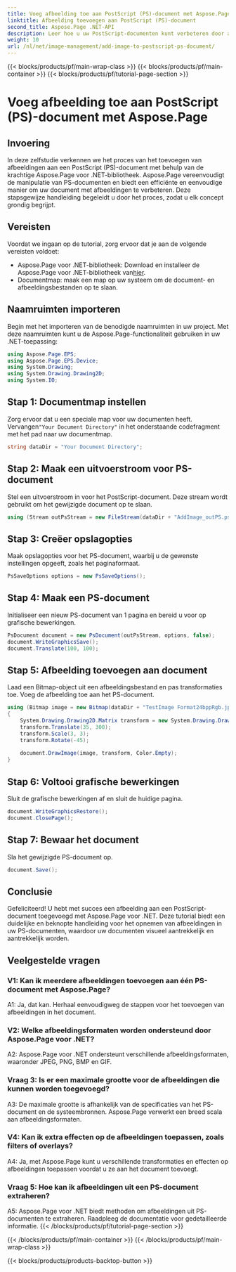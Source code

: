 ```yaml
---
title: Voeg afbeelding toe aan PostScript (PS)-document met Aspose.Page
linktitle: Afbeelding toevoegen aan PostScript (PS)-document
second_title: Aspose.Page .NET-API
description: Leer hoe u uw PostScript-documenten kunt verbeteren door afbeeldingen toe te voegen met Aspose.Page voor .NET. Volg onze stapsgewijze handleiding voor een naadloze ervaring.
weight: 10
url: /nl/net/image-management/add-image-to-postscript-ps-document/
---
```


{{< blocks/products/pf/main-wrap-class >}}
{{< blocks/products/pf/main-container >}}
{{< blocks/products/pf/tutorial-page-section >}}

# Voeg afbeelding toe aan PostScript (PS)-document met Aspose.Page

## Invoering

In deze zelfstudie verkennen we het proces van het toevoegen van afbeeldingen aan een PostScript (PS)-document met behulp van de krachtige Aspose.Page voor .NET-bibliotheek. Aspose.Page vereenvoudigt de manipulatie van PS-documenten en biedt een efficiënte en eenvoudige manier om uw document met afbeeldingen te verbeteren. Deze stapsgewijze handleiding begeleidt u door het proces, zodat u elk concept grondig begrijpt.

## Vereisten

Voordat we ingaan op de tutorial, zorg ervoor dat je aan de volgende vereisten voldoet:

-  Aspose.Page voor .NET-bibliotheek: Download en installeer de Aspose.Page voor .NET-bibliotheek van[hier](https://releases.aspose.com/page/net/).
- Documentmap: maak een map op uw systeem om de document- en afbeeldingsbestanden op te slaan.

## Naamruimten importeren

Begin met het importeren van de benodigde naamruimten in uw project. Met deze naamruimten kunt u de Aspose.Page-functionaliteit gebruiken in uw .NET-toepassing:

```csharp
using Aspose.Page.EPS;
using Aspose.Page.EPS.Device;
using System.Drawing;
using System.Drawing.Drawing2D;
using System.IO;
```

## Stap 1: Documentmap instellen

 Zorg ervoor dat u een speciale map voor uw documenten heeft. Vervangen`"Your Document Directory"` in het onderstaande codefragment met het pad naar uw documentmap.

```csharp
string dataDir = "Your Document Directory";
```

## Stap 2: Maak een uitvoerstroom voor PS-document

Stel een uitvoerstroom in voor het PostScript-document. Deze stream wordt gebruikt om het gewijzigde document op te slaan.

```csharp
using (Stream outPsStream = new FileStream(dataDir + "AddImage_outPS.ps", FileMode.Create))
```

## Stap 3: Creëer opslagopties

Maak opslagopties voor het PS-document, waarbij u de gewenste instellingen opgeeft, zoals het paginaformaat.

```csharp
PsSaveOptions options = new PsSaveOptions();
```

## Stap 4: Maak een PS-document

Initialiseer een nieuw PS-document van 1 pagina en bereid u voor op grafische bewerkingen.

```csharp
PsDocument document = new PsDocument(outPsStream, options, false);
document.WriteGraphicsSave();
document.Translate(100, 100);
```

## Stap 5: Afbeelding toevoegen aan document

Laad een Bitmap-object uit een afbeeldingsbestand en pas transformaties toe. Voeg de afbeelding toe aan het PS-document.

```csharp
using (Bitmap image = new Bitmap(dataDir + "TestImage Format24bppRgb.jpg"))
{
    System.Drawing.Drawing2D.Matrix transform = new System.Drawing.Drawing2D.Matrix();
    transform.Translate(35, 300);
    transform.Scale(3, 3);
    transform.Rotate(-45);
    
    document.DrawImage(image, transform, Color.Empty);
}
```

## Stap 6: Voltooi grafische bewerkingen

Sluit de grafische bewerkingen af en sluit de huidige pagina.

```csharp
document.WriteGraphicsRestore();
document.ClosePage();
```

## Stap 7: Bewaar het document

Sla het gewijzigde PS-document op.

```csharp
document.Save();
```

## Conclusie

Gefeliciteerd! U hebt met succes een afbeelding aan een PostScript-document toegevoegd met Aspose.Page voor .NET. Deze tutorial biedt een duidelijke en beknopte handleiding voor het opnemen van afbeeldingen in uw PS-documenten, waardoor uw documenten visueel aantrekkelijk en aantrekkelijk worden.

## Veelgestelde vragen

### V1: Kan ik meerdere afbeeldingen toevoegen aan één PS-document met Aspose.Page?

A1: Ja, dat kan. Herhaal eenvoudigweg de stappen voor het toevoegen van afbeeldingen in het document.

### V2: Welke afbeeldingsformaten worden ondersteund door Aspose.Page voor .NET?

A2: Aspose.Page voor .NET ondersteunt verschillende afbeeldingsformaten, waaronder JPEG, PNG, BMP en GIF.

### Vraag 3: Is er een maximale grootte voor de afbeeldingen die kunnen worden toegevoegd?

A3: De maximale grootte is afhankelijk van de specificaties van het PS-document en de systeembronnen. Aspose.Page verwerkt een breed scala aan afbeeldingsformaten.

### V4: Kan ik extra effecten op de afbeeldingen toepassen, zoals filters of overlays?

A4: Ja, met Aspose.Page kunt u verschillende transformaties en effecten op afbeeldingen toepassen voordat u ze aan het document toevoegt.

### Vraag 5: Hoe kan ik afbeeldingen uit een PS-document extraheren?

A5: Aspose.Page voor .NET biedt methoden om afbeeldingen uit PS-documenten te extraheren. Raadpleeg de documentatie voor gedetailleerde informatie.
{{< /blocks/products/pf/tutorial-page-section >}}

{{< /blocks/products/pf/main-container >}}
{{< /blocks/products/pf/main-wrap-class >}}

{{< blocks/products/products-backtop-button >}}
